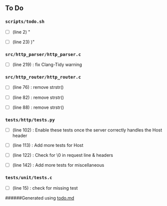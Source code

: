 ## To Do
### ``scripts/todo.sh``
- [ ] (line 2) "

- [ ] (line 23) )"


### ``src/http_parser/http_parser.c``
- [ ] (line 219) : fix Clang-Tidy warning


### ``src/http_router/http_router.c``
- [ ] (line 76) : remove strstr()

- [ ] (line 82) : remove strstr()

- [ ] (line 88) : remove strstr()


### ``tests/http/tests.py``
- [ ] (line 102) : Enable these tests once the server correctly handles the Host header

- [ ] (line 113) : Add more tests for Host

- [ ] (line 122) : Check for \0 in request line & headers

- [ ] (line 142) : Add more tests for miscellaneous


### ``tests/unit/tests.c``
- [ ] (line 15) : check for missing test

######Generated using [todo.md](https://github.com/charlesthomas/todo.md)
